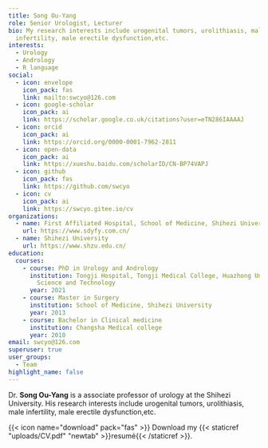 ```yaml
---
title: Song Ou-Yang
role: Senior Urologist, Lecturer
bio: My research interests include urogenital tumors, urolithiasis, male
  infertility, male erectile dysfunction,etc.
interests:
  - Urology
  - Andrology
  - R language
social:
  - icon: envelope
    icon_pack: fas
    link: mailto:swcyo@126.com
  - icon: google-scholar
    icon_pack: ai
    link: https://scholar.google.co.uk/citations?user=eTN286IAAAAJ
  - icon: orcid
    icon_pack: ai
    link: https://orcid.org/0000-0001-7962-2811
  - icon: open-data
    icon_pack: ai
    link: https://xueshu.baidu.com/scholarID/CN-BP74VAPJ
  - icon: github
    icon_pack: fas
    link: https://github.com/swcyo
  - icon: cv
    icon_pack: ai
    link: https://swcyo.gitee.io/cv
organizations:
  - name: First Affiliated Hospital, School of Medicine, Shihezi University
    url: https://www.sdyfy.com.cn/
  - name: Shihezi University
    url: https://www.shzu.edu.cn/
education:
  courses:
    - course: PhD in Urology and Andrology
      institution: Tongji Hospital, Tongji Medical College, Huazhong University of
        Science and Technology
      year: 2021
    - course: Master in Surgery
      institution: School of Medicine, Shihezi University
      year: 2013
    - course: Bachelor in Clinical medicine
      institution: Changsha Medical college
      year: 2010
email: swcyo@126.com
superuser: true
user_groups:
  - Team
highlight_name: false
---
```


Dr. **Song Ou-Yang**  is a associate professor of urology at the Shihezi University. His research interests include urogenital tumors, urolithiasis, male infertility, male erectile dysfunction,etc.

{{< icon name="download" pack="fas" >}} Download my {{< staticref "uploads/CV.pdf" "newtab" >}}resumé{{< /staticref >}}.
